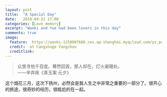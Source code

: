 ```yaml
---
layout: post
title:  "A Special Day"
date:   2018-04-22 17:00
categories: [Love memory]
excerpt: "Wanki and Yue had been lovers in this day"
comments: true
image:
  feature: 	https://wanki-1258997686.cos.ap-shanghai.myqcloud.com/yz.png
  credit:  at Cangshuge Yangzhou 
  creditlink: 
---
```


> 众里寻他千百度。蓦然回首，那人却在，灯火阑珊处。<br/>       ——辛弃疾《青玉案·元夕》

这个烟花三月，这次下扬州，必然会是我人生之中非常之重要的一部分了。很开心的旅途，很奇妙的经历，很尴尬的在一起。